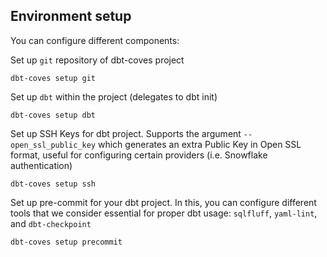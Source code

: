 ## Environment setup

You can configure different components:

Set up `git` repository of dbt-coves project

```console
dbt-coves setup git
```

Set up `dbt` within the project (delegates to dbt init)

```console
dbt-coves setup dbt
```

Set up SSH Keys for dbt project. Supports the argument `--open_ssl_public_key` which generates an extra Public Key in Open SSL format, useful for configuring certain providers (i.e. Snowflake authentication)

```console
dbt-coves setup ssh
```

Set up pre-commit for your dbt project. In this, you can configure different tools that we consider essential for proper dbt usage: `sqlfluff`, `yaml-lint`, and `dbt-checkpoint`

```console
dbt-coves setup precommit
```
